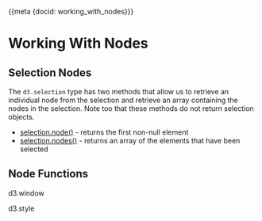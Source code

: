 {{meta {docid: working_with_nodes}}}

<style>

.box {
    display: inline-block;
    vertical-align: middle;
    width: 50px;
    height: 50px;
    text-align: center;
    line-height: 50px;
    margin: 0 15px 0 15px;
    border: 0;
    padding: 0;
    background-color: lightblue;
}
.blue-box {
    background-color: lightblue;
}
.pink-box {
    background-color: pink;
}
.aqua-box {
    background-color: aquamarine;
}

button{
    display: inline;
    vertical-align: middle;
}
svg {
    display: inline-block;
    vertical-align: middle;
}
</style>

<script src="https://d3js.org/d3.v4.min.js"></script>


# Working With Nodes


## Selection Nodes

The `d3.selection` type has two methods that allow us to retrieve an individual node from the selection and retrieve an array containing the nodes in the selection.  Note too that these methods do not return selection objects.

+ [selection.node()](https://github.com/d3/d3-selection/blob/master/README.md#selection_node) - returns the first non-null element
+ [selection.nodes()](https://github.com/d3/d3-selection/blob/master/README.md#selection_nodes) - returns an array of the elements that have been selected

## Node Functions

d3.window

d3.style


